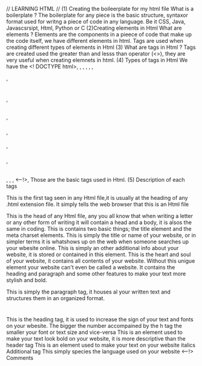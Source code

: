 // LEARNING HTML //
(1) Creating the boileerplate for my html file
What is a boilerplate ?
The boilerplate for any piece is the basic structure, syntaxor format used for writng a piece of code in any language. Be it CSS, Java, Javascsrsipt, Html, Python or C
(2)Creating elements in Html
What are elements ?
Elements are the components in a pieece of code that make up the code itself, we have different elements in html. Tags are used when creating different types of elements in Html
(3) What are tags in Html ?
Tags are created used the greater than and lesss than operator (<>), they are very useful when creating elemnets in html.
(4) Types of tags in Html
We have the <! DOCTYPE html>, <html>, <head></head>, <meta charset= "UTF-8">, <title></title>, <body>, <p></p>, <h1></h1>, <h2></h2>, <h3></h3>, <h4></h4>, <h5></h5>, <h6></h6>, <strong></strong>, <em></em>, <!--><--!>, </body> </html>
Those are the basic tags used in Html.
(5) Description of each tags
<!DOCTYPE html>
This is the first tag seen in any Html file,it is usually at the heading of any .html extension file. It simply tells the web browser that this is an Html file
<head></head>
This is the head of any Html file, any you all know that when writing a  letter or any other form of writing it will contain a head and a body, it is alsos the same in coding. This is contains two basic things; the title element and the meta charset elements.
<title></title>
This is simply the title or name of your website, or in simpler terms it is whatshows up on the web when someone searches up your wbesite online.
<meta charset= "UFT-8">
This is simply an other additional info about your website, it is stored or contained in this element.
<body></body>
This is the heart and soul of your website, it contains all contents of your website. Without this unigue element your website can't even be called a website. It contains the heading and paragraph and some other features to make your text more stylish and bold.
<p></p>
This is simply the paragraph tag, it houses al your written text and structures them in an organized format.
<h1></h6>
This is the heading tag, it is used to increase the sign of your text and fonts on your wbesite. The bigger the number accompained by the h tag the smaller your font or text size and vice-versa
<strong></strong>
This is an element used to make your text look bold on your website, it is more descriptive than the header tag
<em></em>
This is an element used to make your text on your website italics
Additional tag
<html lang= "en">
This simply species the language used on your website
<!--><--!>
Comments

